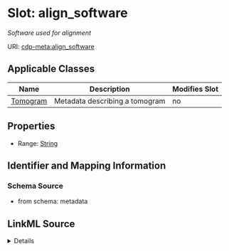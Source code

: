 # Slot: align_software


_Software used for alignment_



URI: [cdp-meta:align_software](metadataalign_software)



<!-- no inheritance hierarchy -->




## Applicable Classes

| Name | Description | Modifies Slot |
| --- | --- | --- |
[Tomogram](Tomogram.md) | Metadata describing a tomogram |  no  |







## Properties

* Range: [String](String.md)





## Identifier and Mapping Information







### Schema Source


* from schema: metadata




## LinkML Source

<details>
```yaml
name: align_software
description: Software used for alignment
from_schema: metadata
exact_mappings:
- cdp-common:tomogram_align_software
rank: 1000
alias: align_software
owner: Tomogram
domain_of:
- Tomogram
range: string
inlined: true
inlined_as_list: true

```
</details>
